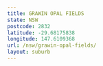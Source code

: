 ```yaml
---
title: GRAWIN OPAL FIELDS
state: NSW
postcode: 2832
latitude: -29.68175838
longitude: 147.6109368
url: /nsw/grawin-opal-fields/
layout: suburb
---
```

